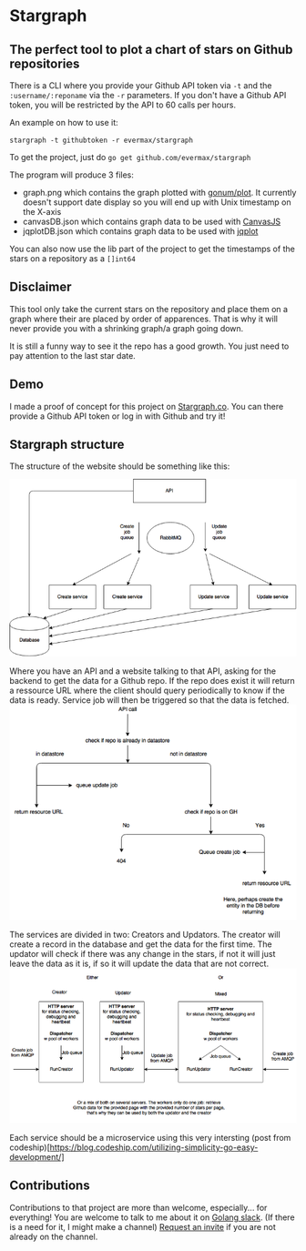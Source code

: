 # Stargraph
## The perfect tool to plot a chart of stars on Github repositories

There is a CLI where you provide your Github API token via `-t` and the `:username/:reponame` via the `-r` parameters.
If you don't have a Github API token, you will be restricted by the API to 60 calls per hours.

An example on how to use it:
```
stargraph -t githubtoken -r evermax/stargraph
```

To get the project, just do `go get github.com/evermax/stargraph`

The program will produce 3 files:

 - graph.png which contains the graph plotted with [gonum/plot](https://github.com/gonum/plot). It currently doesn't support date display so you will end up with Unix timestamp on the X-axis
 - canvasDB.json which contains graph data to be used with [CanvasJS](http://canvasjs.com)
 - jqplotDB.json which contains graph data to be used with [jqplot](http://www.jqplot.com)

You can also now use the lib part of the project to get the timestamps of the stars on a repository as a `[]int64`

## Disclaimer
This tool only take the current stars on the repository and place them on a graph
where their are placed by order of apparences. That is why it will never provide you with a shrinking graph/a graph going down.

It is still a funny way to see it the repo has a good growth. You just need to pay attention to the last star date.

## Demo
I made a proof of concept for this project on [Stargraph.co](http://stargraph.co). You can there provide a Github API token or log in with Github and try it!

## Stargraph structure

The structure of the website should be something like this:

![Architecture](architecture.png)

Where you have an API and a website talking to that API, asking for the backend to get the data for a Github repo.
If the repo does exist it will return a ressource URL where the client should query periodically to know if the data is ready.
Service job will then be triggered so that the data is fetched.
![Structure/behavior of the API](API-Structure.png)

The services are divided in two: Creators and Updators. The creator will create a record in the database and get the data for the first time.
The updator will check if there was any change in the stars, if not it will just leave the data as it is, if so it will update the data that are not correct.
![different services and setup for them](services.png)

Each service should be a microservice using this very intersting (post from codeship)[https://blog.codeship.com/utilizing-simplicity-go-easy-development/]

## Contributions
Contributions to that project are more than welcome, especially... for everything!
You are welcome to talk to me about it on [Golang slack](https://gophers.slack.com/messages/@maxime/). (If there is a need for it, I might make a channel)
[Request an invite](http://bit.ly/go-slack-signup) if you are not already on the channel.
